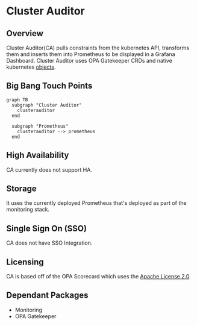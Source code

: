 # Cluster Auditor

## Overview

Cluster Auditor(CA) pulls constraints from the kubernetes API, transforms them and inserts them into Prometheus to be displayed in a Grafana Dashboard. Cluster Auditor uses OPA Gatekeeper CRDs and native kubernetes [objects](https://repo1.dso.mil/platform-one/big-bang/apps/core/cluster-auditor/-/blob/main/chart/templates/clusterRole.yaml).

## Big Bang Touch Points

```mermaid
graph TB 
  subgraph "Cluster Auditor"
    clusterauditor 
  end 

  subgraph "Prometheus"
    clusterauditor --> prometheus
  end
```

## High Availability

CA currently does not support HA.

## Storage

It uses the currently deployed Prometheus that's deployed as part of the monitoring stack.

## Single Sign On (SSO)

CA does not have SSO Integration.

## Licensing

CA is based off of the OPA Scorecard which uses the [Apache License 2.0](https://github.com/mcelep/opa-scorecard/blob/master/LICENSE).

## Dependant Packages

- Monitoring
- OPA Gatekeeper
